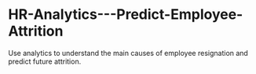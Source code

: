 # HR-Analytics---Predict-Employee-Attrition
 Use analytics to understand the main causes of employee resignation and predict future  attrition.

